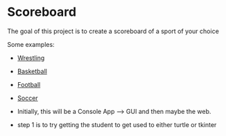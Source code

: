 # Scoreboard

The goal of this project is to create a scoreboard of a sport of your choice


Some examples:

- [Wrestling](https://www.daktronics.com/en-us/products/sports/MS-2113?model=MS-2113)
- [Basketball](https://prosportsequip.com/products/electro-mech-lx2645-basketball-volleyball-wrestling-scoreboard-with-foul-info?variant=40381322330221&msclkid=84e4193117ee183036b27acdaaf3ed05&utm_source=bing&utm_medium=cpc&utm_campaign=General%20Terms%20High%20Priority%20%2B%20Low%20Bids-G10542227927&utm_term=4575892540734514&utm_content=Electro-Mech)
- [Football](https://www.bing.com/search?q=football+scoreboard&cvid=4f50bea56a8f49a590281a27604c65c4&aqs=edge.0.0l9j69i11004.2614j0j9&FORM=ANAB01&PC=W099)
- [Soccer](https://www.bing.com/search?q=soccer+scoreboard&cvid=65c341fb029e44a4857344ffd95f9434&aqs=edge.0.0l9j69i11004.3509j0j4&FORM=ANAB01&PC=W099)

- Initially, this will be a Console App --> GUI and then maybe the web.
- step 1 is to try getting the student to get used to either turtle or tkinter
